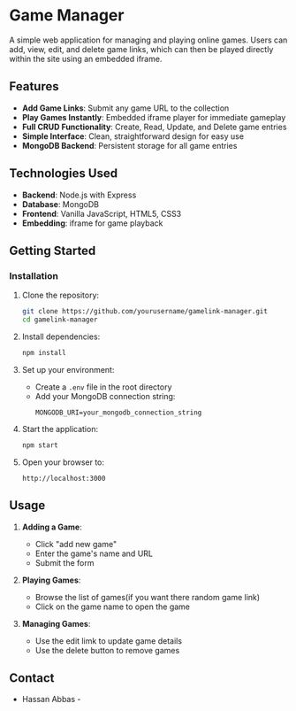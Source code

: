 
# Game  Manager

A simple web application for managing and playing online games. Users can add, view, edit, and delete game links, which can then be played directly within the site using an embedded iframe.

## Features

- **Add Game Links**: Submit any game URL to the collection
- **Play Games Instantly**: Embedded iframe player for immediate gameplay
- **Full CRUD Functionality**: Create, Read, Update, and Delete game entries
- **Simple Interface**: Clean, straightforward design for easy use
- **MongoDB Backend**: Persistent storage for all game entries

## Technologies Used

- **Backend**: Node.js with Express
- **Database**: MongoDB
- **Frontend**: Vanilla JavaScript, HTML5, CSS3
- **Embedding**: iframe for game playback

## Getting Started



### Installation

1. Clone the repository:
   ```sh
   git clone https://github.com/yourusername/gamelink-manager.git
   cd gamelink-manager
   ```

2. Install dependencies:
   ```sh
   npm install
   ```

3. Set up your environment:
   - Create a `.env` file in the root directory
   - Add your MongoDB connection string:
     ```
     MONGODB_URI=your_mongodb_connection_string
     ```

4. Start the application:
   ```sh
   npm start
   ```

5. Open your browser to:
   ```
   http://localhost:3000
   ```

## Usage

1. **Adding a Game**:
   - Click "add new game"
   - Enter the game's name and URL
   - Submit the form

2. **Playing Games**:
   - Browse the list of games(if you want there random game link)
   - Click on the game name to open the game 
  
3. **Managing Games**:
   - Use the edit limk to update game details
   - Use the delete button to remove games


## Contact


- Hassan Abbas - 


